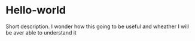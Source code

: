 # Hello-world
Short description.
I wonder how this going to be useful and wheather I will be aver able to understand it

